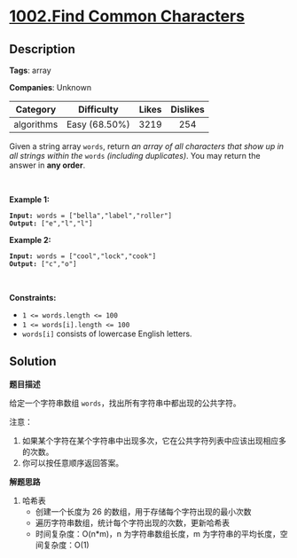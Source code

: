 # [1002.Find Common Characters](https://leetcode.com/problems/find-common-characters/description/)

## Description

**Tags**: array

**Companies**: Unknown

|  Category  |  Difficulty   | Likes | Dislikes |
| :--------: | :-----------: | :---: | :------: |
| algorithms | Easy (68.50%) | 3219  |   254    |

<p>Given a string array <code>words</code>, return <em>an array of all characters that show up in all strings within the </em><code>words</code><em> (including duplicates)</em>. You may return the answer in <strong>any order</strong>.</p>
<p>&nbsp;</p>
<p><strong class="example">Example 1:</strong></p>
<pre><code><strong>Input:</strong> words = ["bella","label","roller"]
<strong>Output:</strong> ["e","l","l"]</code></pre><p><strong class="example">Example 2:</strong></p>
<pre><code><strong>Input:</strong> words = ["cool","lock","cook"]
<strong>Output:</strong> ["c","o"]</code></pre>
<p>&nbsp;</p>
<p><strong>Constraints:</strong></p>
<ul>
  <li><code>1 &lt;= words.length &lt;= 100</code></li>
  <li><code>1 &lt;= words[i].length &lt;= 100</code></li>
  <li><code>words[i]</code> consists of lowercase English letters.</li>
</ul>

## Solution

**题目描述**

给定一个字符串数组 `words`，找出所有字符串中都出现的公共字符。

注意：

1. 如果某个字符在某个字符串中出现多次，它在公共字符列表中应该出现相应多的次数。
2. 你可以按任意顺序返回答案。

**解题思路**

1. 哈希表
   - 创建一个长度为 26 的数组，用于存储每个字符出现的最小次数
   - 遍历字符串数组，统计每个字符出现的次数，更新哈希表
   - 时间复杂度：O(n*m)，n 为字符串数组长度，m 为字符串的平均长度，空间复杂度：O(1)
